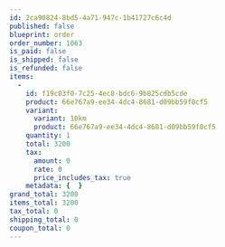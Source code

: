 ```yaml
---
id: 2ca90824-8bd5-4a71-947c-1b41727c6c4d
published: false
blueprint: order
order_number: 1063
is_paid: false
is_shipped: false
is_refunded: false
items:
  -
    id: f19c03f0-7c25-4ec8-bdc6-9b825cdb5cde
    product: 66e767a9-ee34-4dc4-8681-d09bb59f0cf5
    variant:
      variant: 10km
      product: 66e767a9-ee34-4dc4-8681-d09bb59f0cf5
    quantity: 1
    total: 3200
    tax:
      amount: 0
      rate: 0
      price_includes_tax: true
    metadata: {  }
grand_total: 3200
items_total: 3200
tax_total: 0
shipping_total: 0
coupon_total: 0
---
```

